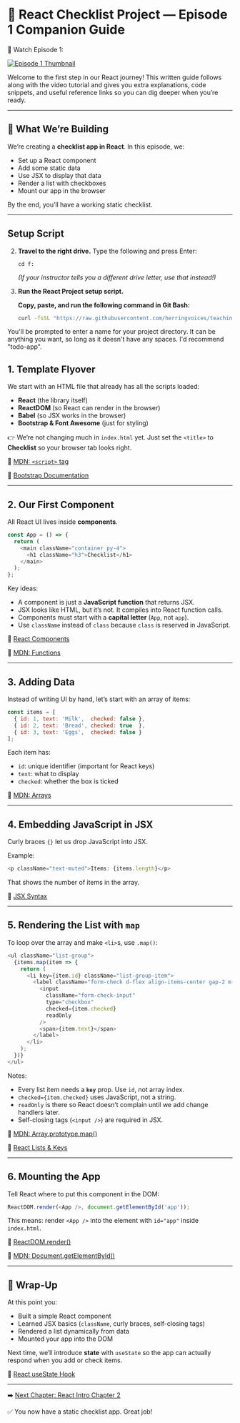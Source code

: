 # 📘 React Checklist Project — Episode 1 Companion Guide

🎥 Watch Episode 1:

[![Episode 1 Thumbnail](https://img.youtube.com/vi/X3SXMCZ4sYE/hqdefault.jpg)](https://youtu.be/X3SXMCZ4sYE "Watch Episode 1 on YouTube")

Welcome to the first step in our React journey! This written guide follows along with the video tutorial and gives you extra explanations, code snippets, and useful reference links so you can dig deeper when you’re ready.

---

## 🏁 What We’re Building

We’re creating a **checklist app in React**. In this episode, we:

* Set up a React component
* Add some static data
* Use JSX to display that data
* Render a list with checkboxes
* Mount our app in the browser

By the end, you’ll have a working static checklist.

---

## Setup Script
2. **Travel to the right drive.**
   Type the following and press Enter:

   ```
   cd f:
   ```

   *(If your instructor tells you a different drive letter, use that instead!)*

3. **Run the React Project setup script.**

   **Copy, paste, and run the following command in Git Bash:**
   ```bash
   curl -fsSL "https://raw.githubusercontent.com/herringvoices/teaching-projects/refs/heads/main/react/unit-1-todo/scripts/setup.sh" | bash
   ```
You'll be prompted to enter a name for your project directory. It can be anything you want, so long as it doesn't have any spaces. I'd recommend "todo-app".

## 1. Template Flyover

We start with an HTML file that already has all the scripts loaded:

* **React** (the library itself)
* **ReactDOM** (so React can render in the browser)
* **Babel** (so JSX works in the browser)
* **Bootstrap & Font Awesome** (just for styling)

👉 We’re not changing much in `index.html` yet. Just set the `<title>` to **Checklist** so your browser tab looks right.

📖 [MDN: `<script>` tag](https://developer.mozilla.org/en-US/docs/Web/HTML/Element/script)

📖 [Bootstrap Documentation](https://getbootstrap.com/docs/5.3/getting-started/introduction/)

---

## 2. Our First Component

All React UI lives inside **components**.

```js
const App = () => {
  return (
    <main className="container py-4">
      <h1 className="h3">Checklist</h1>
    </main>
  );
};
```

Key ideas:

* A component is just a **JavaScript function** that returns JSX.
* JSX looks like HTML, but it’s not. It compiles into React function calls.
* Components must start with a **capital letter** (`App`, not `app`).
* Use `className` instead of `class` because `class` is reserved in JavaScript.

📖 [React Components](https://react.dev/learn/your-first-component)

📖 [MDN: Functions](https://developer.mozilla.org/en-US/docs/Web/JavaScript/Guide/Functions)

---

## 3. Adding Data

Instead of writing UI by hand, let’s start with an array of items:

```js
const items = [
  { id: 1, text: 'Milk',  checked: false },
  { id: 2, text: 'Bread', checked: true  },
  { id: 3, text: 'Eggs',  checked: false }
];
```

Each item has:

* `id`: unique identifier (important for React keys)
* `text`: what to display
* `checked`: whether the box is ticked

📖 [MDN: Arrays](https://developer.mozilla.org/en-US/docs/Web/JavaScript/Reference/Global_Objects/Array)

---

## 4. Embedding JavaScript in JSX

Curly braces `{}` let us drop JavaScript into JSX.

Example:

```js
<p className="text-muted">Items: {items.length}</p>
```

That shows the number of items in the array.

📖 [JSX Syntax](https://react.dev/learn/writing-markup-with-jsx)

---

## 5. Rendering the List with `map`

To loop over the array and make `<li>`s, use `.map()`:

```js
<ul className="list-group">
  {items.map(item => {
    return (
      <li key={item.id} className="list-group-item">
        <label className="form-check d-flex align-items-center gap-2 m-0">
          <input
            className="form-check-input"
            type="checkbox"
            checked={item.checked}
            readOnly
          />
          <span>{item.text}</span>
        </label>
      </li>
    );
  })}
</ul>
```

Notes:

* Every list item needs a **`key`** prop. Use `id`, not array index.
* `checked={item.checked}` uses JavaScript, not a string.
* `readOnly` is there so React doesn’t complain until we add change handlers later.
* Self-closing tags (`<input />`) are required in JSX.

📖 [MDN: Array.prototype.map()](https://developer.mozilla.org/en-US/docs/Web/JavaScript/Reference/Global_Objects/Array/map)

📖 [React Lists & Keys](https://react.dev/learn/rendering-lists)

---

## 6. Mounting the App

Tell React where to put this component in the DOM:

```js
ReactDOM.render(<App />, document.getElementById('app'));
```

This means: render `<App />` into the element with `id="app"` inside `index.html`.

📖 [ReactDOM.render()](https://react.dev/reference/react-dom/render)

📖 [MDN: Document.getElementById()](https://developer.mozilla.org/en-US/docs/Web/API/Document/getElementById)

---

## 🎯 Wrap-Up

At this point you:

* Built a simple React component
* Learned JSX basics (`className`, curly braces, self-closing tags)
* Rendered a list dynamically from data
* Mounted your app into the DOM

Next time, we’ll introduce **state** with `useState` so the app can actually respond when you add or check items.

📖 [React useState Hook](https://react.dev/reference/react/useState)

---

➡️ [Next Chapter: React Intro Chapter 2](react-intro-chapter-2.md)

✅ You now have a static checklist app. Great job!
